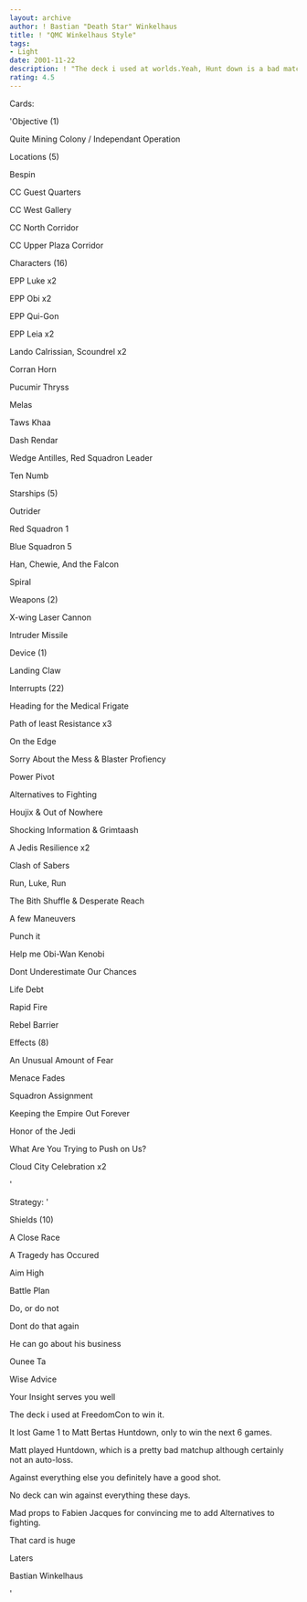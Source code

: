 ```yaml
---
layout: archive
author: ! Bastian "Death Star" Winkelhaus
title: ! "QMC Winkelhaus Style"
tags:
- Light
date: 2001-11-22
description: ! "The deck i used at worlds.Yeah, Hunt down is a bad matchup, but it can beat everything else."
rating: 4.5
---
```

Cards: 

'Objective (1)

Quite Mining Colony / Independant Operation


Locations (5)

Bespin

CC Guest Quarters

CC West Gallery

CC North Corridor

CC Upper Plaza Corridor


Characters (16)

EPP Luke x2

EPP Obi x2

EPP Qui-Gon 

EPP Leia x2

Lando Calrissian, Scoundrel x2

Corran Horn

Pucumir Thryss

Melas

Taws Khaa

Dash Rendar

Wedge Antilles, Red Squadron Leader

Ten Numb


Starships (5)

Outrider

Red Squadron 1

Blue Squadron 5

Han, Chewie, And the Falcon

Spiral


Weapons (2)

X-wing Laser Cannon

Intruder Missile


Device (1)

Landing Claw


Interrupts (22)

Heading for the Medical Frigate

Path of least Resistance x3

On the Edge

Sorry About the Mess & Blaster Profiency

Power Pivot

Alternatives to Fighting

Houjix & Out of Nowhere

Shocking Information & Grimtaash

A Jedis Resilience x2

Clash of Sabers

Run, Luke, Run

The Bith Shuffle & Desperate Reach

A few Maneuvers

Punch it

Help me Obi-Wan Kenobi

Dont Underestimate Our Chances

Life Debt

Rapid Fire

Rebel Barrier


Effects (8)

An Unusual Amount of Fear

Menace Fades

Squadron Assignment

Keeping the Empire Out Forever

Honor of the Jedi

What Are You Trying to Push on Us?

Cloud City Celebration x2



'

Strategy: '

Shields (10)

A Close Race

A Tragedy has Occured

Aim High

Battle Plan

Do, or do not

Dont do that again

He can go about his business

Ounee Ta

Wise Advice

Your Insight serves you well






The deck i used at FreedomCon to win it.

It lost Game 1 to Matt Bertas Huntdown, only to win the next 6 games.


Matt played Huntdown, which is a pretty bad matchup although certainly not an auto-loss.

Against everything else you definitely have a good shot.

No deck can win against everything these days.


Mad props to Fabien Jacques for convincing me to add Alternatives to fighting.

That card is huge


Laters

Bastian Winkelhaus

'